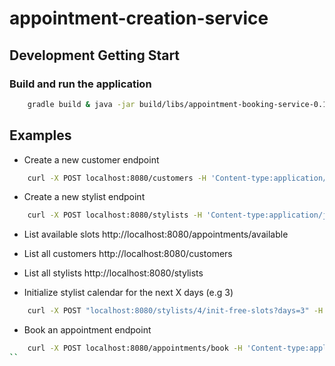 # appointment-creation-service

## Development Getting Start
### Build and run the application
```sh
	gradle build & java -jar build/libs/appointment-booking-service-0.1.0.jar
```

## Examples
- Create a new customer endpoint
```sh
	curl -X POST localhost:8080/customers -H 'Content-type:application/json' -d '{"name": "Customer 1", "email": "customer@test.com"}'
```

- Create a new stylist endpoint
```sh
	curl -X POST localhost:8080/stylists -H 'Content-type:application/json' -d '{"name": "Stylist 1", "email": "stylist@test.com"}'
```

- List available slots
http://localhost:8080/appointments/available

- List all customers
http://localhost:8080/customers

- List all stylists
http://localhost:8080/stylists

- Initialize stylist calendar for the next X days (e.g 3)
```sh
	curl -X POST "localhost:8080/stylists/4/init-free-slots?days=3" -H 'Content-type:application/json'
```

- Book an appointment endpoint
```sh
	curl -X POST localhost:8080/appointments/book -H 'Content-type:application/json' -d '{"customerId": 1, "date": "2019-02-14", "fromSlot": "09:00"}'
``

